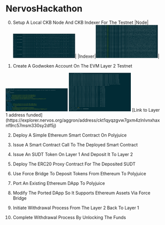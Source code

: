 # NervosHackathon

0) Setup A Local CKB Node And CKB Indexer For The Testnet
|Node|<img src="images/00/node.png" width="200" alt="node">|
|Indexer|<img src="images/00/indexer.png" width="200" alt="indexer">|


1) Create A Godwoken Account On The EVM Layer 2 Testnet
<img src="images/01/01_account_new_list.png" width="200" alt="New Account created">
<img src="images/01/02_layer2_deposit.png" width="200" alt="Deposit on Layer2">
[Link to Layer 1 address funded](https://explorer.nervos.org/aggron/address/ckt1qyqzgvw7gxm4zlnlvnxhaxnf9rc57msm330sy2df5j)

2) Deploy A Simple Ethereum Smart Contract On Polyjuice

3) Issue A Smart Contract Call To The Deployed Smart Contract

4) Issue An SUDT Token On Layer 1 And Deposit It To Layer 2

5) Deploy The ERC20 Proxy Contract For The Deposited SUDT

6) Use Force Bridge To Deposit Tokens From Ethereum To Polyjuice

7) Port An Existing Ethereum DApp To Polyjuice

8) Modify The Ported DApp So It Supports Ethereum Assets Via Force Bridge

9) Initiate Withdrawal Process From The Layer 2 Back To Layer 1

10) Complete Withdrawal Process By Unlocking The Funds
